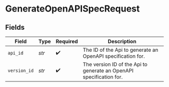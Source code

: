 # GenerateOpenAPISpecRequest


## Fields

| Field                                                               | Type                                                                | Required                                                            | Description                                                         |
| ------------------------------------------------------------------- | ------------------------------------------------------------------- | ------------------------------------------------------------------- | ------------------------------------------------------------------- |
| `api_id`                                                            | *str*                                                               | :heavy_check_mark:                                                  | The ID of the Api to generate an OpenAPI specification for.         |
| `version_id`                                                        | *str*                                                               | :heavy_check_mark:                                                  | The version ID of the Api to generate an OpenAPI specification for. |